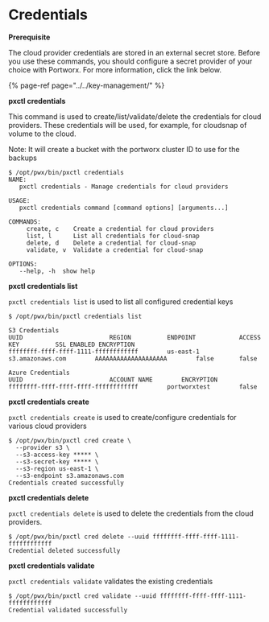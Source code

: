 # Credentials

**Prerequisite**

The cloud provider credentials are stored in an external secret store. Before you use these commands, you should configure a secret provider of your choice with Portworx. For more information, click the link below.

{% page-ref page="../../key-management/" %}

**pxctl credentials**

This command is used to create/list/validate/delete the credentials for cloud providers. These credentials will be used, for example, for cloudsnap of volume to the cloud.

Note: It will create a bucket with the portworx cluster ID to use for the backups

```text
$ /opt/pwx/bin/pxctl credentials
NAME:
   pxctl credentials - Manage credentials for cloud providers

USAGE:
   pxctl credentials command [command options] [arguments...]

COMMANDS:
     create, c    Create a credential for cloud providers
     list, l      List all credentials for cloud-snap
     delete, d    Delete a credential for cloud-snap
     validate, v  Validate a credential for cloud-snap

OPTIONS:
   --help, -h  show help
```

**pxctl credentials list**

`pxctl credentials list` is used to list all configured credential keys

```text
$ /opt/pwx/bin/pxctl credentials list

S3 Credentials
UUID						REGION			ENDPOINT			ACCESS KEY			SSL ENABLED	ENCRYPTION
ffffffff-ffff-ffff-1111-ffffffffffff		us-east-1		s3.amazonaws.com		AAAAAAAAAAAAAAAAAAAA		false		false

Azure Credentials
UUID						ACCOUNT NAME		ENCRYPTION
ffffffff-ffff-ffff-ffff-ffffffffffff		portworxtest		false
```

**pxctl credentials create**

`pxctl credentials create` is used to create/configure credentials for various cloud providers

```text
$ /opt/pwx/bin/pxctl cred create \
  --provider s3 \
  --s3-access-key ***** \
  --s3-secret-key ***** \
  --s3-region us-east-1 \
  --s3-endpoint s3.amazonaws.com
Credentials created successfully
```

**pxctl credentials delete**

`pxctl credentials delete` is used to delete the credentials from the cloud providers.

```text
$ /opt/pwx/bin/pxctl cred delete --uuid ffffffff-ffff-ffff-1111-ffffffffffff
Credential deleted successfully
```

**pxctl credentials validate**

`pxctl credentials validate` validates the existing credentials

```text
$ /opt/pwx/bin/pxctl cred validate --uuid ffffffff-ffff-ffff-1111-ffffffffffff
Credential validated successfully
```

